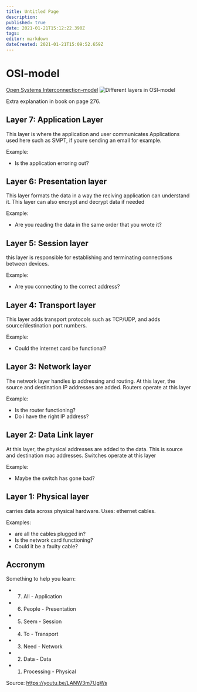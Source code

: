 ```yaml
---
title: Untitled Page
description: 
published: true
date: 2021-01-21T15:12:22.390Z
tags: 
editor: markdown
dateCreated: 2021-01-21T15:09:52.659Z
---
```


# OSI-model
[Open Systems Interconnection-model](https://en.wikipedia.org/wiki/OSI-model) 
![Different layers in OSI-model](http://electricala2z.com/wp-content/uploads/2017/10/osi-model.gif)

Extra explanation in book on page 276.

## Layer 7: Application Layer
This layer is where the application and user communicates
Applications used here such as SMPT, if youre sending an email for example.

Example:
- Is the application erroring out?
    
## Layer 6: Presentation layer
 This layer formats the data in a way the reciving application can understand it. This layer can also encrypt and decrypt data if needed

Example:
- Are you reading the data in the same order that you wrote it?

## Layer 5: Session layer
this layer is responsible for establishing and terminating connections between devices.

Example:
- Are you connecting to the correct address?

## Layer 4: Transport layer
This layer adds transport protocols such as TCP/UDP, and adds source/destination
port numbers.

Example:
- Could the internet card be functional?

## Layer 3: Network layer
The network layer handles ip addressing and routing. At this layer, the source
and destination IP addresses are added.
Routers operate at this layer

Example:
- Is the router functioning?
- Do i have the right IP address?

## Layer 2: Data Link layer
At this layer, the physical addresses are added to the data. This is source and
destination mac addresses.
Switches operate at this layer

Example:
- Maybe the switch has gone bad?

## Layer 1: Physical layer
carries data across physical hardware.
Uses: ethernet cables.

Examples:
- are all the cables plugged in?
- Is the network card functioning?
- Could it be a faulty cable?

## Accronym
Something to help you learn:
- 7. All - Application
- 6. People	- Presentation
- 5. Seem	- Session
- 4. To	- Transport
- 3. Need	- Network
- 2. Data	- Data
- 1. Processing	- Physical

Source: https://youtu.be/LANW3m7UgWs